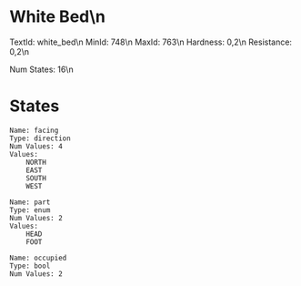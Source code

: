 # White Bed\n
TextId: white_bed\n
MinId: 748\n
MaxId: 763\n
Hardness: 0,2\n
Resistance: 0,2\n

Num States: 16\n
# States
```
Name: facing
Type: direction
Num Values: 4
Values:
    NORTH
    EAST
    SOUTH
    WEST

Name: part
Type: enum
Num Values: 2
Values:
    HEAD
    FOOT

Name: occupied
Type: bool
Num Values: 2
```